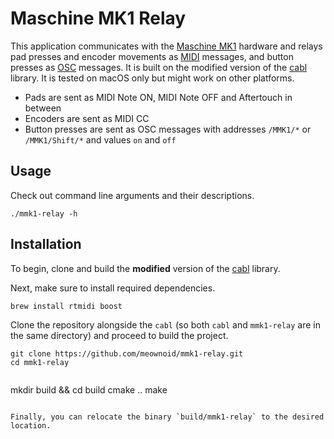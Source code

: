 # Maschine MK1 Relay

This application communicates with the [Maschine MK1](https://en.wikipedia.org/wiki/Maschine) hardware and relays pad presses and encoder movements as [MIDI](https://en.wikipedia.org/wiki/MIDI) messages, and button presses as [OSC](https://en.wikipedia.org/wiki/Open_Sound_Control) messages. It is built on the modified version of the [cabl](https://github.com/shaduzlabs/cabl) library. It is tested on macOS only but might work on other platforms.

* Pads are sent as MIDI Note ON, MIDI Note OFF and Aftertouch in between
* Encoders are sent as MIDI CC
* Button presses are sent as OSC messages with addresses `/MMK1/*` or `/MMK1/Shift/*` and values `on` and `off`

## Usage

Check out command line arguments and their descriptions.

```
./mmk1-relay -h
```

## Installation

To begin, clone and build the **modified** version of the [cabl](https://github.com/meownoid/cabl) library.

Next, make sure to install required dependencies.

```
brew install rtmidi boost
```

Clone the repository alongside the `cabl` (so both `cabl` and `mmk1-relay` are in the same directory) and proceed to build the project.

```
git clone https://github.com/meownoid/mmk1-relay.git
cd mmk1-relay
```
```

```
mkdir build && cd build
cmake ..
make
```

Finally, you can relocate the binary `build/mmk1-relay` to the desired location.
